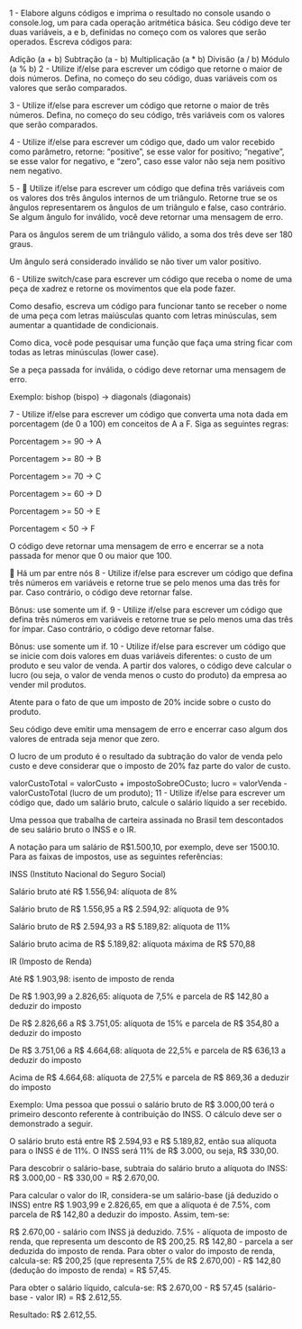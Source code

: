 1 - Elabore alguns códigos e imprima o resultado no console usando o console.log, um para cada operação aritmética básica. Seu código deve ter duas variáveis, a e b, definidas no começo com os valores que serão operados. Escreva códigos para:

Adição (a + b)
Subtração (a - b)
Multiplicação (a * b)
Divisão (a / b)
Módulo (a % b)
2 - Utilize if/else para escrever um código que retorne o maior de dois números. Defina, no começo do seu código, duas variáveis com os valores que serão comparados.

3 - Utilize if/else para escrever um código que retorne o maior de três números. Defina, no começo do seu código, três variáveis com os valores que serão comparados.

4 - Utilize if/else para escrever um código que, dado um valor recebido como parâmetro, retorne: “positive”, se esse valor for positivo; “negative”, se esse valor for negativo, e “zero”, caso esse valor não seja nem positivo nem negativo.

5 - 🚀 Utilize if/else para escrever um código que defina três variáveis com os valores dos três ângulos internos de um triângulo. Retorne true se os ângulos representarem os ângulos de um triângulo e false, caso contrário. Se algum ângulo for inválido, você deve retornar uma mensagem de erro.

Para os ângulos serem de um triângulo válido, a soma dos três deve ser 180 graus.

Um ângulo será considerado inválido se não tiver um valor positivo.

6 - Utilize switch/case para escrever um código que receba o nome de uma peça de xadrez e retorne os movimentos que ela pode fazer.

Como desafio, escreva um código para funcionar tanto se receber o nome de uma peça com letras maiúsculas quanto com letras minúsculas, sem aumentar a quantidade de condicionais.

Como dica, você pode pesquisar uma função que faça uma string ficar com todas as letras minúsculas (lower case).

Se a peça passada for inválida, o código deve retornar uma mensagem de erro.

Exemplo: bishop (bispo) -> diagonals (diagonais)

7 - Utilize if/else para escrever um código que converta uma nota dada em porcentagem (de 0 a 100) em conceitos de A a F. Siga as seguintes regras:

Porcentagem >= 90 -> A

Porcentagem >= 80 -> B

Porcentagem >= 70 -> C

Porcentagem >= 60 -> D

Porcentagem >= 50 -> E

Porcentagem < 50 -> F

O código deve retornar uma mensagem de erro e encerrar se a nota passada for menor que 0 ou maior que 100.

🚀 Há um par entre nós
8 - Utilize if/else para escrever um código que defina três números em variáveis e retorne true se pelo menos uma das três for par. Caso contrário, o código deve retornar false.

Bônus: use somente um if.
9 - Utilize if/else para escrever um código que defina três números em variáveis e retorne true se pelo menos uma das três for ímpar. Caso contrário, o código deve retornar false.

Bônus: use somente um if.
10 - Utilize if/else para escrever um código que se inicie com dois valores em duas variáveis diferentes: o custo de um produto e seu valor de venda. A partir dos valores, o código deve calcular o lucro (ou seja, o valor de venda menos o custo do produto) da empresa ao vender mil produtos.

Atente para o fato de que um imposto de 20% incide sobre o custo do produto.

Seu código deve emitir uma mensagem de erro e encerrar caso algum dos valores de entrada seja menor que zero.

O lucro de um produto é o resultado da subtração do valor de venda pelo custo e deve considerar que o imposto de 20% faz parte do valor de custo.

valorCustoTotal = valorCusto + impostoSobreOCusto;
lucro = valorVenda - valorCustoTotal (lucro de um produto);
11 - Utilize if/else para escrever um código que, dado um salário bruto, calcule o salário líquido a ser recebido.

Uma pessoa que trabalha de carteira assinada no Brasil tem descontados de seu salário bruto o INSS e o IR.

A notação para um salário de R$1.500,10, por exemplo, deve ser 1500.10. Para as faixas de impostos, use as seguintes referências:

INSS (Instituto Nacional do Seguro Social)

Salário bruto até R$ 1.556,94: alíquota de 8%

Salário bruto de R$ 1.556,95 a R$ 2.594,92: alíquota de 9%

Salário bruto de R$ 2.594,93 a R$ 5.189,82: alíquota de 11%

Salário bruto acima de R$ 5.189,82: alíquota máxima de R$ 570,88

IR (Imposto de Renda)

Até R$ 1.903,98: isento de imposto de renda

De R$ 1.903,99 a 2.826,65: alíquota de 7,5% e parcela de R$ 142,80 a deduzir do imposto

De R$ 2.826,66 a R$ 3.751,05: alíquota de 15% e parcela de R$ 354,80 a deduzir do imposto

De R$ 3.751,06 a R$ 4.664,68: alíquota de 22,5% e parcela de R$ 636,13 a deduzir do imposto

Acima de R$ 4.664,68: alíquota de 27,5% e parcela de R$ 869,36 a deduzir do imposto

Exemplo: Uma pessoa que possui o salário bruto de R$ 3.000,00 terá o primeiro desconto referente à contribuição do INSS. O cálculo deve ser o demonstrado a seguir.

O salário bruto está entre R$ 2.594,93 e R$ 5.189,82, então sua alíquota para o INSS é de 11%. O INSS será 11% de R$ 3.000, ou seja, R$ 330,00.

Para descobrir o salário-base, subtraia do salário bruto a alíquota do INSS: R$ 3.000,00 - R$ 330,00 = R$ 2.670,00.

Para calcular o valor do IR, considera-se um salário-base (já deduzido o INSS) entre R$ 1.903,99 e 2.826,65, em que a alíquota é de 7.5%, com parcela de R$ 142,80 a deduzir do imposto. Assim, tem-se:

R$ 2.670,00 - salário com INSS já deduzido.
7.5% - alíquota de imposto de renda, que representa um desconto de R$ 200,25.
R$ 142,80 - parcela a ser deduzida do imposto de renda.
Para obter o valor do imposto de renda, calcula-se: R$ 200,25 (que representa 7,5% de R$ 2.670,00) - R$ 142,80 (dedução do imposto de renda) = R$ 57,45.

Para obter o salário líquido, calcula-se: R$ 2.670,00 - R$ 57,45 (salário-base - valor IR) = R$ 2.612,55.

Resultado: R$ 2.612,55.